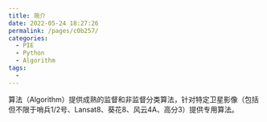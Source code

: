 ```yaml
---
title: 简介
date: 2022-05-24 18:27:26
permalink: /pages/c0b257/
categories:
  - PIE
  - Python
  - Algorithm
tags:
  - 
---
```

算法（Algorithm）提供成熟的监督和非监督分类算法，针对特定卫星影像（包括但不限于哨兵1/2号、Lansat8、葵花8、风云4A、高分3）提供专用算法。